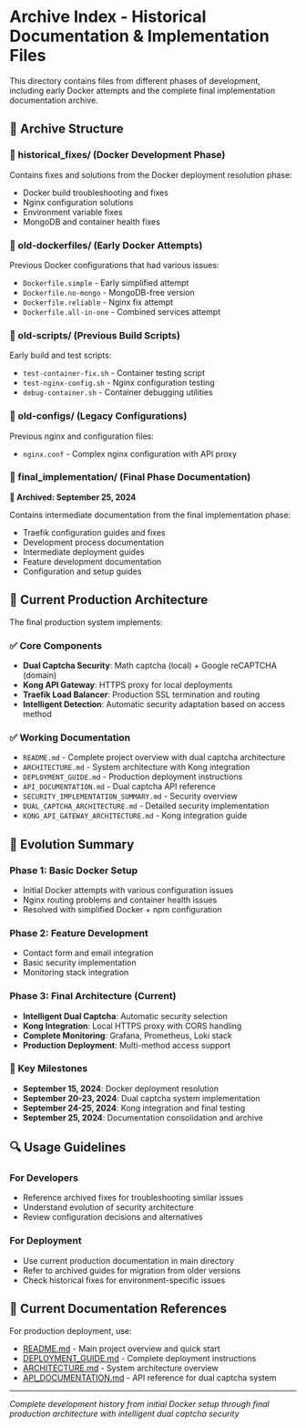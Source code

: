 # Archive Index - Historical Documentation & Implementation Files

This directory contains files from different phases of development, including early Docker attempts and the complete final implementation documentation archive.

## 📂 **Archive Structure**

### **📁 historical_fixes/** (Docker Development Phase)
Contains fixes and solutions from the Docker deployment resolution phase:
- Docker build troubleshooting and fixes
- Nginx configuration solutions
- Environment variable fixes
- MongoDB and container health fixes

### **📁 old-dockerfiles/** (Early Docker Attempts)  
Previous Docker configurations that had various issues:
- `Dockerfile.simple` - Early simplified attempt
- `Dockerfile.no-mongo` - MongoDB-free version  
- `Dockerfile.reliable` - Nginx fix attempt
- `Dockerfile.all-in-one` - Combined services attempt

### **📁 old-scripts/** (Previous Build Scripts)
Early build and test scripts:
- `test-container-fix.sh` - Container testing script
- `test-nginx-config.sh` - Nginx configuration testing
- `debug-container.sh` - Container debugging utilities

### **📁 old-configs/** (Legacy Configurations)
Previous nginx and configuration files:
- `nginx.conf` - Complex nginx configuration with API proxy

### **📁 final_implementation/** (Final Phase Documentation)
**📅 Archived: September 25, 2024**

Contains intermediate documentation from the final implementation phase:
- Traefik configuration guides and fixes
- Development process documentation  
- Intermediate deployment guides
- Feature development documentation
- Configuration and setup guides

## 🎯 **Current Production Architecture**

The final production system implements:

### **✅ Core Components**
- **Dual Captcha Security**: Math captcha (local) + Google reCAPTCHA (domain)
- **Kong API Gateway**: HTTPS proxy for local deployments  
- **Traefik Load Balancer**: Production SSL termination and routing
- **Intelligent Detection**: Automatic security adaptation based on access method

### **✅ Working Documentation**
- `README.md` - Complete project overview with dual captcha architecture
- `ARCHITECTURE.md` - System architecture with Kong integration
- `DEPLOYMENT_GUIDE.md` - Production deployment instructions
- `API_DOCUMENTATION.md` - Dual captcha API reference
- `SECURITY_IMPLEMENTATION_SUMMARY.md` - Security overview
- `DUAL_CAPTCHA_ARCHITECTURE.md` - Detailed security implementation
- `KONG_API_GATEWAY_ARCHITECTURE.md` - Kong integration guide

## 🚀 **Evolution Summary**

### **Phase 1: Basic Docker Setup**
- Initial Docker attempts with various configuration issues
- Nginx routing problems and container health issues
- Resolved with simplified Docker + npm configuration

### **Phase 2: Feature Development** 
- Contact form and email integration
- Basic security implementation
- Monitoring stack integration

### **Phase 3: Final Architecture (Current)**
- **Intelligent Dual Captcha**: Automatic security selection
- **Kong Integration**: Local HTTPS proxy with CORS handling
- **Complete Monitoring**: Grafana, Prometheus, Loki stack
- **Production Deployment**: Multi-method access support


### **📅 Key Milestones**
- **September 15, 2024**: Docker deployment resolution
- **September 20-23, 2024**: Dual captcha system implementation
- **September 24-25, 2024**: Kong integration and final testing
- **September 25, 2024**: Documentation consolidation and archive

## 🔍 **Usage Guidelines**

### **For Developers**
- Reference archived fixes for troubleshooting similar issues
- Understand evolution of security architecture
- Review configuration decisions and alternatives

### **For Deployment**  
- Use current production documentation in main directory
- Refer to archived guides for migration from older versions
- Check historical fixes for environment-specific issues

## 📖 **Current Documentation References**

For production deployment, use:
- [README.md](../README.md) - Main project overview and quick start
- [DEPLOYMENT_GUIDE.md](../DEPLOYMENT_GUIDE.md) - Complete deployment instructions
- [ARCHITECTURE.md](../ARCHITECTURE.md) - System architecture overview
- [API_DOCUMENTATION.md](../API_DOCUMENTATION.md) - API reference for dual captcha system

---

*Complete development history from initial Docker setup through final production architecture with intelligent dual captcha security*